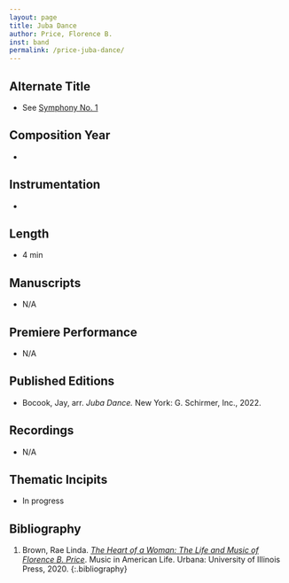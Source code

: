 ```yaml
---
layout: page
title: Juba Dance
author: Price, Florence B.
inst: band
permalink: /price-juba-dance/
---
```


## Alternate Title
- See [Symphony No. 1](/price-symphony-no1)

## Composition Year
- 

## Instrumentation
- 

## Length
- 4 min

## Manuscripts
- N/A

## Premiere Performance
- N/A

## Published Editions
- Bocook, Jay, arr. *Juba Dance.* New York: G. Schirmer, Inc., 2022.

## Recordings
- N/A

## Thematic Incipits
- In progress

## Bibliography
1. Brown, Rae Linda. <a href="https://www.worldcat.org/title/1122800180" target="_blank">*The Heart of a Woman: The Life and Music of Florence B. Price*</a>. Music in American Life. Urbana: University of Illinois Press, 2020.
{:.bibliography}